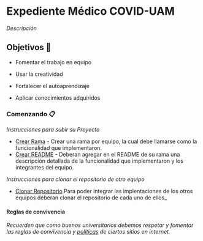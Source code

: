 # Expediente Médico COVID-UAM

_Descripción_

## Objetivos 🚀

* Fomentar el trabajo en equipo

* Usar la creatividad

* Fortalecer el autoaprendizaje

* Aplicar conocimientos adquiridos

### Comenzando 📋

_Instrucciones para subir su Proyecto_

* [Crear Rama](https://docs.github.com/es/desktop/contributing-and-collaborating-using-github-desktop/making-changes-in-a-branch/managing-branches) - Crear una rama por equipo, la cual debe llamarse como la funcionalidad que implementaron.
* [Crear README](https://docs.github.com/es/github/creating-cloning-and-archiving-repositories/creating-a-repository-on-github/about-readmes) - Deberan agregar en el README de su rama una descripción detallada de la funcionalidad que implementaron y los integrantes del equipo.

_Instrucciones para clonar el repositorio de otro equipo_

* [Clonar Repositorio](https://docs.github.com/es/github/creating-cloning-and-archiving-repositories/cloning-a-repository-from-github/cloning-a-repository#cloning-a-repository-using-the-command-line) Para poder integrar las implentaciones de los otros equipos deberan clonar el repositorio de cada uno de ellos_

#### Reglas de convivencia 

_Recuerden que como buenos universitarios debemos respetar y fomentar las reglas de convivencia y [politicas](https://docs.github.com/es/github/site-policy/github-community-guidelines) de ciertos sitios en internet._

